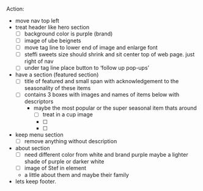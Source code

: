 Action:

- move nav top left
- treat header like hero section
    - [ ] background color is purple (brand)
    - [ ] image of ube beignets
    - [ ] move tag line to lower end of image and enlarge font
    - [ ] steffi sweets size should shrink and sit center top of web page. just right of nav
    - [ ] under tag line place button to ‘follow up pop-ups’
- have a section (featured section)
    - [ ] title of featured and small span with acknowledgement to the seasonality of these items
    - [ ] contains 3 boxes with images and names of items below with descriptors
        - maybe the most popular or the super seasonal item thats around
            - [ ] treat in a cup image
            - [ ] 
            - [ ]
- keep menu section
    - [ ] remove anything without description
- about section
    - [ ] need different color from white and brand purple maybe a lighter shade of purple or darker white
    - [ ] image of Stef in element
    - a little about them and maybe their family
- lets keep footer.